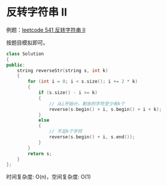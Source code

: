 # 反转字符串 II

例题：[leetcode 541 反转字符串 II](https://leetcode.cn/problems/reverse-string-ii/description/)

按题目模拟即可。

```cpp
class Solution
{
public:
    string reverseStr(string s, int k)
    {
        for (int i = 0; i < s.size(); i += 2 * k)
        {
            if (s.size() - i >= k)
            {
                // 从i开始计，剩余的字符至少有k个
                reverse(s.begin() + i, s.begin() + i + k);
            }
            else
            {
                // 不足k个字符
                reverse(s.begin() + i, s.end());
            }
        }
        return s;
    }
};
```

时间复杂度: O(n)，空间复杂度: O(1)

